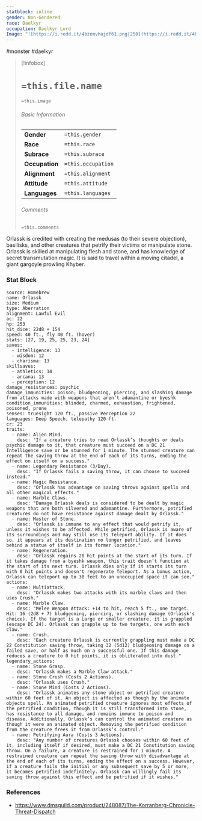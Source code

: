 ```yaml
---
statblock: inline
gender: Non-Gendered
race: Daelkyr
occupation: Daelkyr Lord
Image: "![https://i.redd.it/4bzemvhajdf61.png|250](https://i.redd.it/4bzemvhajdf61.png)"
---
```

 #monster #daelkyr 

> [!infobox]
> # `=this.file.name`
> `=this.image`
> ###### Basic Information
> |  |  |
> | ---- | ---- |
> | **Gender** | `=this.gender` |
> | **Race** | `=this.race` |
> | **Subrace** | `=this.subrace` |
> | **Occupation** | `=this.occupation` |
> | **Alignment** | `=this.alignment` |
> | **Attitude** | `=this.attitude` |
> | **Languages** | `=this.languages` |
> ###### Comments
> `=this.comments`

Orlassk is credited with creating the medusas (to their severe objection), basilisks, and other creatures that petrify their victims or manipulate stone. Orlassk is skilled at manipulating flesh and stone, and has knowledge of secret transmutation magic. It is said to travel within a moving citadel, a giant gargoyle prowling Khyber.

### Stat Block

```statblock
source: Homebrew
name: Orlassk
size: Medium
type: Aberration
alignment: Lawful Evil
ac: 22
hp: 253
hit_dice: 22d8 + 154
speed: 40 ft., fly 40 ft. (hover)
stats: [27, 19, 25, 25, 23, 24]
saves:
  - intelligence: 13
  - wisdom: 12
  - charisma: 13
skillsaves:
  - athletics: 14
  - arcana: 13
  - perception: 12
damage_resistances: psychic
damage_immunities: poison; bludgeoning, piercing, and slashing damage from attacks made with weapons that aren’t adamantine or byeshk
condition_immunities: blinded, charmed, exhaustion, frightened, poisoned, prone
senses: truesight 120 ft., passive Perception 22
languages: Deep Speech, telepathy 120 ft.
cr: 23
traits:
  - name: Alien Mind.
    desc: "If a creature tries to read Orlassk’s thoughts or deals psychic damage to it, that creature must succeed on a DC 21 Intelligence save or be stunned for 1 minute. The stunned creature can repeat the saving throw at the end of each of its turns, ending the effect on itself on a success."
  - name: Legendary Resistance (3/Day).
    desc: "If Orlassk fails a saving throw, it can choose to succeed instead."
  - name: Magic Resistance.
    desc: "Orlassk has advantage on saving throws against spells and all other magical effects."
  - name: Marble Claws.
    desc: "Damage Orlassk deals is considered to be dealt by magic weapons that are both silvered and adamantine. Furthermore, petrified creatures do not have resistance against damage dealt by Orlassk."
  - name: Master of Stone.
    desc: "Orlassk is immune to any effect that would petrify it, unless it wishes to be affected. While petrified, Orlassk is aware of its surroundings and may still use its Teleport ability. If it does so, it appears at its destination no longer petrified, and leaves behind a statue of itself in its former location."
  - name: Regeneration.
    desc: "Orlassk regains 20 hit points at the start of its turn. If it takes damage from a byeshk weapon, this trait doesn’t function at the start of its next turn. Orlassk dies only if it starts its turn with 0 hit points and doesn't regenerate Teleport. As a bonus action, Orlassk can teleport up to 30 feet to an unoccupied space it can see."
actions:
  - name: Multiattack.
    desc: "Orlassk makes two attacks with its marble claws and then uses Crush."
  - name: Marble Claw.
    desc: "Melee Weapon Attack: +14 to hit, reach 5 ft., one target. Hit: 16 (2d8 + 7) bludgeoning, piercing, or slashing damage (Orlassk's choice). If the target is a Large or smaller creature, it is grappled (escape DC 24). Orlassk can grapple up to two targets, one with each claw."
  - name: Crush.
    desc: "Each creature Orlassk is currently grappling must make a DC 22 Constitution saving throw, taking 32 (5d12) bludgeoning damage on a failed save, or half as much on a successful one. If this damage reduces a creature to 0 hit points, it is obliterated into dust."
legendary_actions:
  - name: Stone Grasp.
    desc: "Orlassk makes a Marble Claw attack."
  - name: Stone Crush (Costs 2 Actions).
    desc: "Orlassk uses Crush."
  - name: Stone Mind (Costs 2 Actions).
    desc: "Orlassk animates any stone object or petrified creature within 60 feet of it. An object is affected as though by the animate objects spell. An animated petrified creature ignores most effects of the petrified condition, though it is still transformed into stone, has resistance to all damage, and remains immune to poison and disease. Additionally, Orlassk’s can control the animated creature as though it were an animated object. Removing the petrified condition from the creature frees it from Orlassk’s control."
  - name: Petrifying Aura (Costs 3 Actions).
    desc: "Any number of creatures Orlassk chooses within 60 feet of it, including itself if desired, must make a DC 21 Constitution saving throw. On a failure, a creature is restrained for 1 minute. A restrained creature can repeat the saving throw with disadvantage at the end of each of its turns, ending the effect on a success. However, if a creature fails the initial or any subsequent save by 5 or more, it becomes petrified indefinitely. Orlassk can willingly fail its saving throw against this effect and be petrified if it wishes."
```

### References

* https://www.dmsguild.com/product/248087/The-Korranberg-Chronicle-Threat-Dispatch
